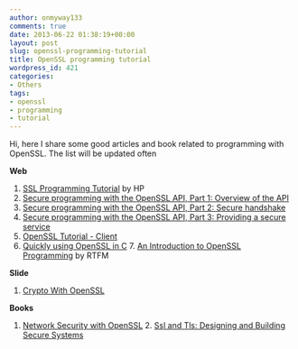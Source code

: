 ```yaml
---
author: onmyway133
comments: true
date: 2013-06-22 01:38:19+00:00
layout: post
slug: openssl-programming-tutorial
title: OpenSSL programming tutorial
wordpress_id: 421
categories:
- Others
tags:
- openssl
- programming
- tutorial
---
```


Hi, here I share some good articles and book related to programming with OpenSSL. The list will be updated often

**Web**
1. [SSL Programming Tutorial](http://h71000.www7.hp.com/doc/83final/ba554_90007/index.html) by HP
2. [Secure programming with the OpenSSL API, Part 1: Overview of the API](http://www.ibm.com/developerworks/linux/library/l-openssl/index.html)
3. [Secure programming with the OpenSSL API, Part 2: Secure handshake](http://www.ibm.com/developerworks/linux/library/l-openssl2/index.html)
4. [Secure programming with the OpenSSL API, Part 3: Providing a secure service](http://www.ibm.com/developerworks/linux/library/l-openssl3/index.html)
5. [OpenSSL Tutorial - Client](https://thunked.org/programming/openssl-tutorial-client-t11.html)
6. [Quickly using OpenSSL in C](http://savetheions.com/2010/01/16/quickly-using-openssl-in-c/)
7. [An Introduction to OpenSSL Programming](http://www.rtfm.com/openssl-examples/part1.pdf) by RTFM

**Slide**
1. [Crypto With OpenSSL](http://www.slideshare.net/guanzhi/crypto-with-openssl)

**Books**
1. [Network Security with OpenSSL](http://books.google.com.vn/books/about/Network_Security_with_OpenSSL.html?id=IIqwAy4qEl0C)
2. [Ssl and Tls: Designing and Building Secure Systems](http://books.google.com.vn/books/about/Ssl_and_Tls.html?id=zBhrQgAACAAJ)

